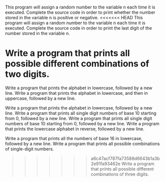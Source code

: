 This program will assign a random number to the variable n each time it is executed. Complete the source code in order to print whether the number stored in the variable n is positive or negative.
<<<<<<< HEAD
This program will assign a random number to the variable n each time it is executed. Complete the source code in order to print the last digit of the number stored in the variable n.


Write a program that prints all possible different combinations of two digits.
=======
Write a program that prints the alphabet in lowercase, followed by a new line.
Write a program that prints the alphabet in lowercase, and then in uppercase, followed by a new line.


Write a program that prints the alphabet in lowercase, followed by a new line.
Write a program that prints all single digit numbers of base 10 starting from 0, followed by a new line.
Write a program that prints all single digit numbers of base 10 starting from 0, followed by a new line.
Write a program that prints the lowercase alphabet in reverse, followed by a new line.


Write a program that prints all the numbers of base 16 in lowercase, followed by a new line.
Write a program that prints all possible combinations of single-digit numbers.
>>>>>>> a6c47acf787fa73588d6643b1a3b2e91fa93462e
Write a program that prints all possible different combinations of three digits.


